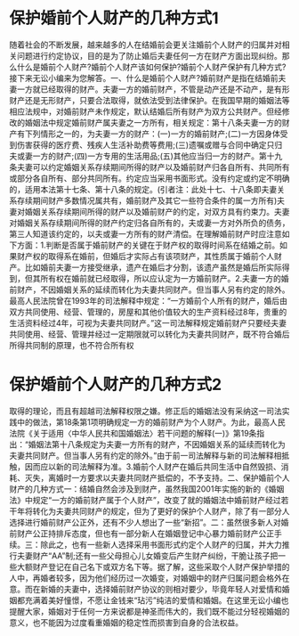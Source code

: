 # 保护婚前个人财产的几种方式1

随着社会的不断发展，越来越多的人在结婚前会更关注婚前个人财产的归属并对相关问题进行约定协议，目的是为了防止婚后夫妻任何一方在财产方面出现纠纷。那么什么是婚前个人财产?婚前个人财产该如何保护?婚前个人财产保护有几种方式?接下来无讼小编来为您解答。一、什么是婚前个人财产?婚前财产是指在结婚前夫妻一方就已经取得的财产。夫妻一方的婚前财产，不管是动产还是不动产，是有形财产还是无形财产，只要合法取得，就依法受到法律保护。在我国早期的婚姻法等相应法规中，对婚前财产未作规定，默认结婚后所有财产为双方公共财产。但经修改的婚姻法中规定婚前财产属夫妻之一方所有，相关规定：第十八条夫妻一方的财产有下列情形之一的，为夫妻一方的财产：(一)一方的婚前财产;(二)一方因身体受到伤害获得的医疗费、残疾人生活补助费等费用;(三)遗嘱或赠与合同中确定只归夫或妻一方的财产;(四)一方专用的生活用品;(五)其他应当归一方的财产。第十九条夫妻可以约定婚姻关系存续期间所得的财产以及婚前财产归各自所有、共同所有或部分各自所有、部分共同所有。约定应当采用书面形式。没有约定或约定不明确的，适用本法第十七条、第十八条的规定。(引者注：此处十七、十八条即夫妻关系存续期间财产多数情况属共有，婚前财产及其它一些符合条件的属一方所有)夫妻对婚姻关系存续期间所得的财产以及婚前财产的约定，对双方具有约束力。夫妻对婚姻关系存续期间所得的财产约定归各自所有的，夫或妻一方对外所负的债务，第三人知道该约定的，以夫或妻一方所有的财产清偿。在理解婚前财产时应注意如下方面：1.判断是否属于婚前财产的关键在于财产权的取得时间系在结婚之前。如果财产权的取得系在婚前，但婚后才实际占有该项财产，其性质属于婚前个人财产。比如婚前夫妻一方接受继承，遗产在婚后才分割，该遗产虽然是婚后所实际得到，但其所有权在婚前就已经取得，所以应认定为一方婚前财产。2.夫妻一方的婚前财产，不因婚姻关系的延续而转化为夫妻共同财产。但当事人另有约定的除外。最高人民法院曾在1993年的司法解释中规定：“一方婚前个人所有的财产，婚后由双方共同使用、经营、管理的，房屋和其他价值较大的生产资料经过8年，贵重的生活资料经过4年，可视为夫妻共同财产。”这一司法解释规定婚前财产只要经夫妻共同使用、经营、管理并经过一定期限就可以转化为夫妻共同财产，既不符合婚后所得共同制的原理，也不符合所有权

# 保护婚前个人财产的几种方式2

取得的理论，而且有超越司法解释权限之嫌。修正后的婚姻法没有采纳这一司法实践中的做法，第18条第1项明确规定一方的婚前财产为个人财产。为此，最高人民法院《关于适用〈中华人民共和国婚姻法〉若干问题的解释(一)》第19条指出：“婚姻法第十八条规定为夫妻一方所有的财产，不因婚姻关系的延续而转化为夫妻共同财产。但当事人另有约定的除外。”由于前一司法解释与新的司法解释相抵触，因而应以新的司法解释为准。3.婚前个人财产在婚后共同生活中自然毁损、消耗、灭失，离婚时一方要求以夫妻共同财产抵偿的，不予支持。二、保护婚前个人财产的几种方式一：结婚自然会涉及到财产，虽然我国2001年实施的新的《婚姻法》中规定“一方的婚前财产属于个人财产”，改变了就的婚姻法中婚前财产经过若干年将转化为夫妻共同财产的规定，但为了更好的保护个人财产，除了有一部分人选择进行婚前财产公正外，还有不少人想出了一些“新招”。二：虽然很多新人对婚前财产公正持排斥态度，但也有一部分新人在婚姻登记中心暴力婚前财产公正手续。三：除此之，也有一些新人选择采用书面形式约定个人财产的归属，并大力推行夫妻财产“AA”制;还有一些父母担心儿女婚变后产生财产纠纷，干脆让孩子把一些大额财产登记在自己名下或双方名下等。据了解，这些采取个人财产保护举措的人中，再婚者较多，因为他们经历过一次婚变，对婚姻中的财产归属问题会格外在意。而在新婚的夫妻中，选择婚前财产协议的则相对要少，毕竟年轻人对爱情和婚姻都充满着美好憧憬，不愿让金钱来“玷污”纯洁的爱情和婚姻。在这里无讼小编也提醒大家，婚姻对于任何一方来说都是神圣而伟大的，我们既不能过分轻视婚姻的意义，也不能因为过度看重婚姻的稳定性而损害到自身的合法权益。

